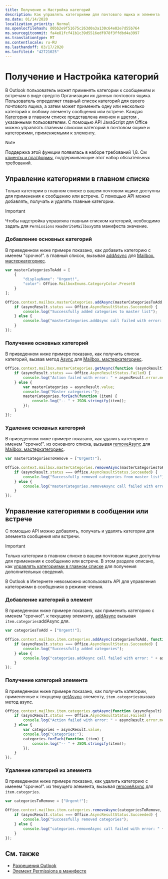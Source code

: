 ```yaml
---
title: Получение и Настройка категорий
description: Как управлять категориями для почтового ящика и элемента
ms.date: 01/14/2020
localization_priority: Normal
ms.openlocfilehash: d0bb2e9f51675c263d0a3a130c64e02e7d55b764
ms.sourcegitcommit: fa4e81fcf41b1c39d5516edf078f3ffdbd4a3997
ms.translationtype: MT
ms.contentlocale: ru-RU
ms.lasthandoff: 03/17/2020
ms.locfileid: "42721025"
---
```

# <a name="get-and-set-categories"></a>Получение и Настройка категорий

В Outlook пользователь может применять категории к сообщениям и встречам в виде средств Организации их данных почтового ящика. Пользователь определяет главный список категорий для своего почтового ящика, а затем может применить одну или несколько категорий к любому элементу сообщения или встрече. Каждая [Категория](/javascript/api/outlook/office.categorydetails) в главном списке представлена именем и [цветом](/javascript/api/outlook/office.mailboxenums.categorycolor) , указанными пользователем. С помощью API JavaScript для Office можно управлять главным списком категорий в почтовом ящике и категориями, применяемыми к элементу.

> [!NOTE]
> Поддержка этой функции появилась в наборе требований 1,8. См [клиенты и платформы](../reference/requirement-sets/outlook-api-requirement-sets.md#requirement-sets-supported-by-exchange-servers-and-outlook-clients), поддерживающие этот набор обязательных требований.

## <a name="manage-categories-in-the-master-list"></a>Управление категориями в главном списке

Только категории в главном списке в вашем почтовом ящике доступны для применения к сообщению или встрече. С помощью API можно добавлять, получать и удалять главные категории.

> [!IMPORTANT]
> Чтобы надстройка управляла главным списком категорий, необходимо задать для `Permissions` `ReadWriteMailbox`узла манифеста значение.

### <a name="add-master-categories"></a>Добавление основных категорий

В приведенном ниже примере показано, как добавить категорию с именем "срочно!". в главный список, вызывая [addAsync](/javascript/api/outlook/office.mastercategories#addasync-categories--options--callback-) для [Mailbox. мастеркатегориес](/javascript/api/outlook/office.mailbox#mastercategories).

```js
var masterCategoriesToAdd = [
    {
        "displayName": "Urgent!",
        "color": Office.MailboxEnums.CategoryColor.Preset0
    }
];

Office.context.mailbox.masterCategories.addAsync(masterCategoriesToAdd, function (asyncResult) {
    if (asyncResult.status === Office.AsyncResultStatus.Succeeded) {
        console.log("Successfully added categories to master list");
    } else {
        console.log("masterCategories.addAsync call failed with error: " + asyncResult.error.message);
    }
});
```

### <a name="get-master-categories"></a>Получение основных категорий

В приведенном ниже примере показано, как получить список категорий, вызвав метод [Async](/javascript/api/outlook/office.mastercategories#getasync-options--callback-) для [Mailbox. мастеркатегориес](/javascript/api/outlook/office.mailbox#mastercategories).

```js
Office.context.mailbox.masterCategories.getAsync(function (asyncResult) {
    if (asyncResult.status === Office.AsyncResultStatus.Failed) {
        console.log("Action failed with error: " + asyncResult.error.message);
    } else {
        var masterCategories = asyncResult.value;
        console.log("Master categories:");
        masterCategories.forEach(function (item) {
            console.log("-- " + JSON.stringify(item));
        });
    }
});
```

### <a name="remove-master-categories"></a>Удаление основных категорий

В приведенном ниже примере показано, как удалить категорию с именем "срочно!". из основного списка, вызывая [removeAsync](/javascript/api/outlook/office.mastercategories#removeasync-categories--options--callback-) для [Mailbox. мастеркатегориес](/javascript/api/outlook/office.mailbox#mastercategories).

```js
var masterCategoriesToRemove = ["Urgent!"];

Office.context.mailbox.masterCategories.removeAsync(masterCategoriesToRemove, function (asyncResult) {
    if (asyncResult.status === Office.AsyncResultStatus.Succeeded) {
        console.log("Successfully removed categories from master list");
    } else {
        console.log("masterCategories.removeAsync call failed with error: " + asyncResult.error.message);
    }
});
```

## <a name="manage-categories-on-a-message-or-appointment"></a>Управление категориями в сообщении или встрече

С помощью API можно добавлять, получать и удалять категории для элемента сообщения или встречи.

> [!IMPORTANT]
> Только категории в главном списке в вашем почтовом ящике доступны для применения к сообщению или встрече. В этом разделе описано, как [управлять категориями в главном списке](#manage-categories-in-the-master-list) для получения дополнительных сведений.
>
> В Outlook в Интернете невозможно использовать API для управления категориями в сообщениях в режиме чтения.

### <a name="add-categories-to-an-item"></a>Добавление категорий в элемент

В приведенном ниже примере показано, как применить категорию с именем "срочно!". к текущему элементу, [addAsync](/javascript/api/outlook/office.categories#addasync-categories--options--callback-) вызывая `item.categories`addAsync для.

```js
var categoriesToAdd = ["Urgent!"];

Office.context.mailbox.item.categories.addAsync(categoriesToAdd, function (asyncResult) {
    if (asyncResult.status === Office.AsyncResultStatus.Succeeded) {
        console.log("Successfully added categories");
    } else {
        console.log("categories.addAsync call failed with error: " + asyncResult.error.message);
    }
});
```

### <a name="get-an-items-categories"></a>Получение категорий элемента

В приведенном ниже примере показано, как получить категории, примененные к текущему [getAsync](/javascript/api/outlook/office.categories#getasync-options--callback-) элементу, `item.categories`вызвав метод async.

```js
Office.context.mailbox.item.categories.getAsync(function (asyncResult) {
    if (asyncResult.status === Office.AsyncResultStatus.Failed) {
        console.log("Action failed with error: " + asyncResult.error.message);
    } else {
        var categories = asyncResult.value;
        console.log("Categories:");
        categories.forEach(function (item) {
            console.log("-- " + JSON.stringify(item));
        });
    }
});
```

### <a name="remove-categories-from-an-item"></a>Удаление категорий из элемента

В приведенном ниже примере показано, как удалить категорию с именем "срочно!". из текущего элемента, вызывая [removeAsync](/javascript/api/outlook/office.categories#removeasync-categories--options--callback-) для `item.categories`.

```js
var categoriesToRemove = ["Urgent!"];

Office.context.mailbox.item.categories.removeAsync(categoriesToRemove, function (asyncResult) {
    if (asyncResult.status === Office.AsyncResultStatus.Succeeded) {
        console.log("Successfully removed categories");
    } else {
        console.log("categories.removeAsync call failed with error: " + asyncResult.error.message);
    }
});
```

## <a name="see-also"></a>См. также

- [Разрешения Outlook](understanding-outlook-add-in-permissions.md)
- [Элемент Permissions в манифесте](../reference/manifest/permissions.md)
